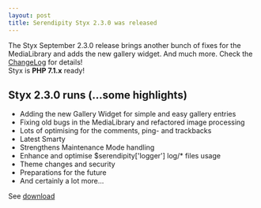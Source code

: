 ```yaml
---
layout: post
title: Serendipity Styx 2.3.0 was released
---
```


The Styx September 2.3.0 release brings another bunch of fixes for the MediaLibrary and adds the new gallery widget. And much more. Check the [ChangeLog](https://github.com/ophian/styx/blob/2.3.0/docs/NEWS) for details!  
Styx is **PHP 7.1.x** ready!

## Styx 2.3.0 runs (...some highlights)

  - Adding the new Gallery Widget for simple and easy gallery entries
  - Fixing old bugs in the MediaLibrary and refactored image processing
  - Lots of optimising for the comments, ping- and trackbacks
  - Latest Smarty
  - Strengthens Maintenance Mode handling
  - Enhance and optimise $serendipity['logger'] log/* files usage
  - Theme changes and security
  - Preparations for the future
  - And certainly a lot more...

See [download](https://github.com/ophian/styx/releases/tag/2.3.0)
